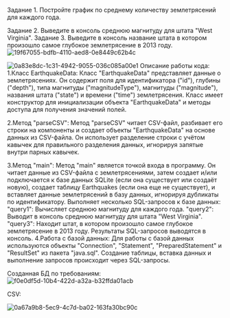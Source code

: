 Задание 1.
Постройте график по среднему количеству землетрясений для каждого года.

Задание 2.
Выведите в консоль среднюю магнитуду для штата "West Virginia".
Задание 3.
Выведите в консоль название штата в котором произошло самое глубокое землетрясение в 2013 году.
![19f67055-bdfb-4110-aed8-0e8449c62b4c](https://github.com/Singularity19/project/assets/154615066/9fcef7b9-c233-414f-b5bc-56344ef6030d)

![0a83e8dc-1c31-4942-9055-036c085a00e1](https://github.com/Singularity19/project/assets/154615066/89239393-b877-4c02-80b7-cbaa5750eced)
Описание работы кода:
1.Класс EarthquakeData:
Класс "EarthquakeData" представляет данные о землетрясениях. Он содержит поля для идентификатора ("id"), глубины ("depth"), типа магнитуды ("magnitudeType"), магнитуды ("magnitude"), названия штата ("state") и времени ("time") землетрясения.
Класс имеет конструктор для инициализации объекта "EarthquakeData" и методы доступа для получения значений полей.

2.Метод "parseCSV":
Метод "parseCSV" читает CSV-файл, разбивает его строки на компоненты и создает объекты "EarthquakeData" на основе данных из CSV-файла.
Он использует разделение строки с учётом кавычек для правильного разделения данных, игнорируя запятые внутри парных кавычек.

3.Метод "main":
Метод "main" является точкой входа в программу.
Он читает данные из CSV-файла с землетрясениями, затем создает и/или подключается к базе данных SQLite (если она существует или создаёт новую), создает таблицу Earthquakes (если она еще не существует), и вставляет данные землетрясений в базу данных, игнорируя дубликаты по идентификатору.
Выполняет несколько SQL-запросов к базе данных:
    "query1": Вычисляет среднюю магнитуду для каждого года.
    "query2": Выводит в консоль среднюю магнитуду для штата "West Virginia".
    "query3": Находит штат, в котором произошло самое глубокое землетрясение в 2013 году.
Результаты SQL-запросов выводятся в консоль.
4.Работа с базой данных:
Для работы с базой данных используются объекты "Connection", "Statement", "PreparedStatement" и "ResultSet" из пакета "java.sql".
Создание таблицы, вставка данных и выполнение запросов происходит через SQL-запросы.

Созданная БД по требованиям:
![f0e0df5d-10b4-422d-a32a-b32ffda01acb](https://github.com/Singularity19/project/assets/154615066/a715bf2b-8689-4edb-93f1-fbd954b3372c)

CSV:

![0a67a9b8-5ec9-4c7d-ba02-163fa30bc90c](https://github.com/Singularity19/project/assets/154615066/1ef4c60e-8be4-4bc1-ad76-1d5b7e83af79)

